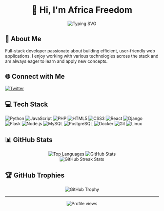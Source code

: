 <div align="center">
  <h1>👋 Hi, I'm Africa Freedom</h1>
  
  <img src="https://readme-typing-svg.herokuapp.com?font=Fira+Code&weight=600&size=24&duration=3000&pause=1000&color=1F6FEB&center=true&vCenter=true&width=600&lines=Full-Stack+Developer;Web+Application+Specialist;Open+Source+Enthusiast;Problem+Solver" alt="Typing SVG" />
</div>

## 💫 About Me
Full-stack developer passionate about building efficient, user-friendly web applications. I enjoy working with various technologies across the stack and am always eager to learn and apply new concepts.

## 🌐 Connect with Me
<div align="left">
  <a href="https://twitter.com/africa_ja17" target="_blank">
    <img src="https://img.shields.io/badge/Twitter-1DA1F2?style=flat-square&logo=twitter&logoColor=white" alt="Twitter" />
  </a>
</div>

## 💻 Tech Stack
<div align="left">
  <img src="https://img.shields.io/badge/Python-3776AB?style=flat-square&logo=python&logoColor=white" alt="Python" />
  <img src="https://img.shields.io/badge/JavaScript-F7DF1E?style=flat-square&logo=javascript&logoColor=black" alt="JavaScript" />
  <img src="https://img.shields.io/badge/PHP-777BB4?style=flat-square&logo=php&logoColor=white" alt="PHP" />
  <img src="https://img.shields.io/badge/HTML5-E34F26?style=flat-square&logo=html5&logoColor=white" alt="HTML5" />
  <img src="https://img.shields.io/badge/CSS3-1572B6?style=flat-square&logo=css3&logoColor=white" alt="CSS3" />
  <img src="https://img.shields.io/badge/React-20232A?style=flat-square&logo=react&logoColor=61DAFB" alt="React" />
  <img src="https://img.shields.io/badge/Django-092E20?style=flat-square&logo=django&logoColor=white" alt="Django" />
  <img src="https://img.shields.io/badge/Flask-000000?style=flat-square&logo=flask&logoColor=white" alt="Flask" />
  <img src="https://img.shields.io/badge/Node.js-43853D?style=flat-square&logo=node.js&logoColor=white" alt="Node.js" />
  <img src="https://img.shields.io/badge/MySQL-4479A1?style=flat-square&logo=mysql&logoColor=white" alt="MySQL" />
  <img src="https://img.shields.io/badge/PostgreSQL-316192?style=flat-square&logo=postgresql&logoColor=white" alt="PostgreSQL" />
  <img src="https://img.shields.io/badge/Docker-2496ED?style=flat-square&logo=docker&logoColor=white" alt="Docker" />
  <img src="https://img.shields.io/badge/Git-F05032?style=flat-square&logo=git&logoColor=white" alt="Git" />
  <img src="https://img.shields.io/badge/Linux-FCC624?style=flat-square&logo=linux&logoColor=black" alt="Linux" />
</div>

## 📊 GitHub Stats
<div align="center">
  <img src="https://github-readme-stats.vercel.app/api/top-langs/?username=jataz&theme=default&hide_border=true&layout=compact" alt="Top Languages" />
  <img src="https://github-readme-stats.vercel.app/api?username=jataz&theme=default&hide_border=true&include_all_commits=true&count_private=true" alt="GitHub Stats" /><br/>
  <img src="https://github-readme-streak-stats.herokuapp.com/?user=jataz&theme=default&hide_border=true" alt="GitHub Streak Stats" /><br/>
</div>

## 🏆 GitHub Trophies
<div align="center">
  <img src="https://github-profile-trophy.vercel.app/?username=jataz&theme=discord&no-frame=true&no-bg=true&margin-w=4" alt="GitHub Trophy" />
</div>

---
<div align="center">
  <img src="https://komarev.com/ghpvc/?username=jataz&style=flat-square&color=2F495B" alt="Profile views" />
</div>
